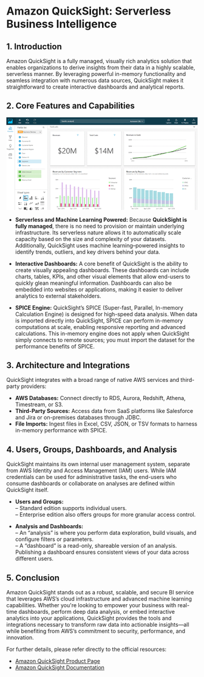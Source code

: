 # Amazon QuickSight: Serverless Business Intelligence

## 1. Introduction
Amazon QuickSight is a fully managed, visually rich analytics solution that enables organizations to derive insights from their data in a highly scalable, serverless manner. By leveraging powerful in-memory functionality and seamless integration with numerous data sources, QuickSight makes it straightforward to create interactive dashboards and analytical reports. 

## 2. Core Features and Capabilities

![quicksight](./_assets/quicksight.png)

* **Serverless and Machine Learning Powered:**
	Because **QuickSight is fully managed**, there is no need to provision or maintain underlying infrastructure. Its serverless nature allows it to automatically scale capacity based on the size and complexity of your datasets. Additionally, QuickSight uses machine learning–powered insights to identify trends, outliers, and key drivers behind your data.
	
* **Interactive Dashboards:**
	A core benefit of QuickSight is the ability to create visually appealing dashboards. These dashboards can include charts, tables, KPIs, and other visual elements that allow end-users to quickly glean meaningful information. Dashboards can also be embedded into websites or applications, making it easier to deliver analytics to external stakeholders.

* **SPICE Engine:**
	QuickSight’s SPICE (Super-fast, Parallel, In-memory Calculation Engine) is designed for high-speed data analysis. When data is imported directly into QuickSight, SPICE can perform in-memory computations at scale, enabling responsive reporting and advanced calculations. This in-memory engine does not apply when QuickSight simply connects to remote sources; you must import the dataset for the performance benefits of SPICE.

## 3. Architecture and Integrations

QuickSight integrates with a broad range of native AWS services and third-party providers:

- **AWS Databases:** Connect directly to RDS, Aurora, Redshift, Athena, Timestream, or S3.  
- **Third-Party Sources:** Access data from SaaS platforms like Salesforce and Jira or on-premises databases through JDBC.  
- **File Imports:** Ingest files in Excel, CSV, JSON, or TSV formats to harness in-memory performance with SPICE.

## 4. Users, Groups, Dashboards, and Analysis

QuickSight maintains its own internal user management system, separate from AWS Identity and Access Management (IAM) users. While IAM credentials can be used for administrative tasks, the end-users who consume dashboards or collaborate on analyses are defined within QuickSight itself.

- **Users and Groups:**  
  – Standard edition supports individual users.  
  – Enterprise edition also offers groups for more granular access control.  

- **Analysis and Dashboards:**  
  – An “analysis” is where you perform data exploration, build visuals, and configure filters or parameters.  
  – A “dashboard” is a read-only, shareable version of an analysis. Publishing a dashboard ensures consistent views of your data across different users.
## 5. Conclusion

Amazon QuickSight stands out as a robust, scalable, and secure BI service that leverages AWS’s cloud infrastructure and advanced machine learning capabilities. Whether you're looking to empower your business with real-time dashboards, perform deep data analysis, or embed interactive analytics into your applications, QuickSight provides the tools and integrations necessary to transform raw data into actionable insights—all while benefiting from AWS’s commitment to security, performance, and innovation.

For further details, please refer directly to the official resources:

- [Amazon QuickSight Product Page](https://aws.amazon.com/quicksight/)
- [Amazon QuickSight Documentation](https://docs.aws.amazon.com/quicksight/latest/user/welcome.html)